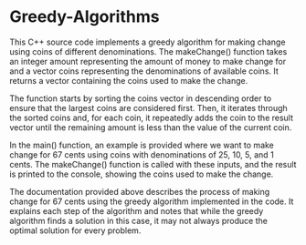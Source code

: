 # Greedy-Algorithms
This C++ source code implements a greedy algorithm for making change using coins of different denominations. The makeChange() function takes an integer amount representing the amount of money to make change for and a vector coins representing the denominations of available coins. It returns a vector containing the coins used to make the change.

The function starts by sorting the coins vector in descending order to ensure that the largest coins are considered first. Then, it iterates through the sorted coins and, for each coin, it repeatedly adds the coin to the result vector until the remaining amount is less than the value of the current coin.

In the main() function, an example is provided where we want to make change for 67 cents using coins with denominations of 25, 10, 5, and 1 cents. The makeChange() function is called with these inputs, and the result is printed to the console, showing the coins used to make the change.

The documentation provided above describes the process of making change for 67 cents using the greedy algorithm implemented in the code. It explains each step of the algorithm and notes that while the greedy algorithm finds a solution in this case, it may not always produce the optimal solution for every problem.
